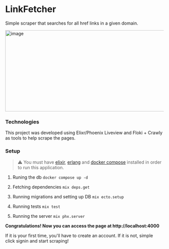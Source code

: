 # LinkFetcher

Simple scraper that searches for all href links in a given domain.

<img width="760" height="259" alt="image" src="https://github.com/user-attachments/assets/b54e88e3-e5c8-4ff5-85e6-8c4a6f761ad8" />


### Technologies
This project was developed using Elixr/Phoenix Liveview and Floki + Crawly as tools to help scrape the pages.

### Setup

> ⚠️ You must have [elixir](https://github.com/asdf-vm/asdf-elixir), [erlang](https://github.com/asdf-vm/asdf-erlang) and [docker compose](https://docs.docker.com/compose/gettingstarted/) installed in order to run this application.

1. Runing the db
`docker compose up -d`

2. Fetching dependencies
`mix deps.get`

3. Running migrations and setting up DB
`mix ecto.setup`

4. Running tests
`mix test`

5. Running the server
`mix phx.server`

**Congratulations! Now you can access the page at http://localhost:4000**

If it is your first time, you'll have to create an account. If it is not, simple click signin and start scraping!
